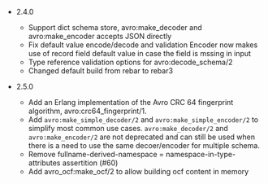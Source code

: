 * 2.4.0
   - Support dict schema store, avro:make_decoder and avro:make_encoder accepts JSON directly
   - Fix default value encode/decode and validation
     Encoder now makes use of record field default value in case the field is mssing in input
   - Type reference validation options for avro:decode_schema/2
   - Changed default build from rebar to rebar3

* 2.5.0
   - Add an Erlang implementation of the Avro CRC 64 fingerprint algorithm, avro:crc64_fingerprint/1.
   - Add `avro:make_simple_decoder/2` and `avro:make_simple_encoder/2` to simplify most common use cases.
     `avro:make_decoder/2` and `avro:make_encoder/2` are not deprecated and can still be used when
     there is a need to use the same decoer/encoder for multiple schema.
   - Remove fullname-derived-namespace = namespace-in-type-attributes assertition (#60)
   - Add avro_ocf:make_ocf/2 to allow building ocf content in memory

